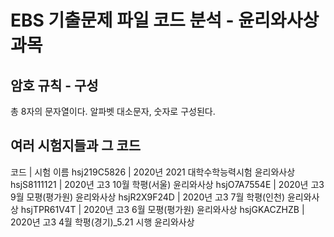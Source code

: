 # EBS 기출문제 파일 코드 분석 - 윤리와사상 과목
## 암호 규칙 - 구성
총 8자의 문자열이다.
알파벳 대소문자, 숫자로 구성된다.
## 여러 시험지들과 그 코드
코드      	| 시험 이름
hsj219C5826	| 2020년 2021 대학수학능력시험 윤리와사상
hsjS8111121	| 2020년 고3 10월 학평(서울) 윤리와사상
hsjO7A7554E	| 2020년 고3 9월 모평(평가원) 윤리와사상
hsjR2X9F24D	| 2020년 고3 7월 학평(인천) 윤리와사상
hsjTPR61V4T	| 2020년 고3 6월 모평(평가원) 윤리와사상
hsjGKACZHZB	| 2020년 고3 4월 학평(경기)_5.21 시행 윤리와사상
